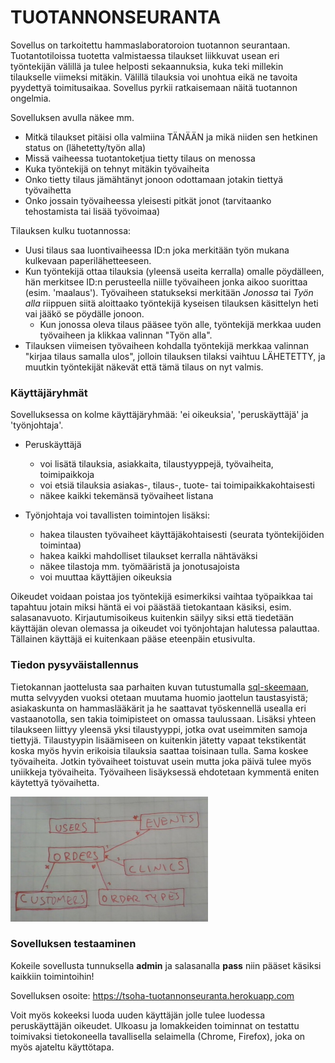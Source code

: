 # TUOTANNONSEURANTA

Sovellus on tarkoitettu hammaslaboratoroion tuotannon seurantaan. Tuotantotiloissa tuotetta valmistaessa tilaukset liikkuvat usean eri työntekijän välillä ja tulee helposti sekaannuksia, kuka teki millekin tilaukselle viimeksi mitäkin. Välillä tilauksia voi unohtua eikä ne tavoita pyydettyä toimitusaikaa. Sovellus pyrkii ratkaisemaan näitä tuotannon ongelmia.

Sovelluksen avulla näkee mm.
* Mitkä tilaukset pitäisi olla valmiina TÄNÄÄN ja mikä niiden sen hetkinen status on (lähetetty/työn alla)
* Missä vaiheessa tuotantoketjua tietty tilaus on menossa
* Kuka työntekijä on tehnyt mitäkin työvaiheita
* Onko tietty tilaus jämähtänyt jonoon odottamaan jotakin tiettyä työvaihetta
* Onko jossain työvaiheessa yleisesti pitkät jonot (tarvitaanko tehostamista tai lisää työvoimaa)

Tilauksen kulku tuotannossa:
* Uusi tilaus saa luontivaiheessa ID:n joka merkitään työn mukana kulkevaan paperilähetteeseen.
* Kun työntekijä ottaa tilauksia (yleensä useita kerralla) omalle pöydälleen, hän merkitsee ID:n perusteella niille työvaiheen jonka aikoo suorittaa (esim. 'maalaus'). Työvaiheen statukseksi merkitään *Jonossa* tai *Työn alla* riippuen siitä aloittaako työntekijä kyseisen tilauksen käsittelyn heti vai jääkö se pöydälle jonoon.
   * Kun jonossa oleva tilaus pääsee työn alle, työntekijä merkkaa uuden työvaiheen ja klikkaa valinnan "Työn alla".
* Tilauksen viimeisen työvaiheen kohdalla työntekijä merkkaa valinnan "kirjaa tilaus samalla ulos", jolloin tilauksen tilaksi vaihtuu LÄHETETTY, ja muutkin työntekijät näkevät että tämä tilaus on nyt valmis.


### Käyttäjäryhmät

Sovelluksessa on kolme käyttäjäryhmää: 'ei oikeuksia', 'peruskäyttäjä' ja 'työnjohtaja'.

* Peruskäyttäjä 
  * voi lisätä tilauksia, asiakkaita, tilaustyyppejä, työvaiheita, toimipaikkoja
  * voi etsiä tilauksia asiakas-, tilaus-, tuote- tai toimipaikkakohtaisesti
  * näkee kaikki tekemänsä työvaiheet listana

* Työnjohtaja voi tavallisten toimintojen lisäksi:
   * hakea tilausten työvaiheet käyttäjäkohtaisesti (seurata työntekijöiden toimintaa)
   * hakea kaikki mahdolliset tilaukset kerralla nähtäväksi
   * näkee tilastoja mm. työmääristä ja jonotusajoista
   * voi muuttaa käyttäjien oikeuksia
 
Oikeudet voidaan poistaa jos työntekijä esimerkiksi vaihtaa työpaikkaa tai tapahtuu jotain miksi häntä ei voi päästää tietokantaan käsiksi, esim. salasanavuoto. Kirjautumisoikeus kuitenkin säilyy siksi että tiedetään käyttäjän olevan olemassa ja oikeudet voi työnjohtajan halutessa palauttaa. Tällainen käyttäjä ei kuitenkaan pääse eteenpäin etusivulta.



### Tiedon pysyväistallennus

Tietokannan jaottelusta saa parhaiten kuvan tutustumalla [sql-skeemaan](schema.sql), mutta selvyyden vuoksi otetaan muutama huomio jaottelun taustasyistä; asiakaskunta on hammaslääkärit ja he saattavat työskennellä usealla eri vastaanotolla, sen takia toimipisteet on omassa taulussaan. Lisäksi yhteen tilaukseen liittyy yleensä yksi tilaustyyppi, jotka ovat useimmiten samoja tiettyjä. Tilaustyypin lisäämiseen on kuitenkin jätetty vapaat tekstikentät koska myös hyvin erikoisia tilauksia saattaa toisinaan tulla. Sama koskee työvaiheita. Jotkin työvaiheet toistuvat usein mutta joka päivä tulee myös uniikkeja työvaiheita. Työvaiheen lisäyksessä ehdotetaan kymmentä eniten käytettyä työvaihetta.

<img src="/documentation/tietokantakaavio.jpg" height="200" title="Tietokantakaaavio"> 

### Sovelluksen testaaminen

Kokeile sovellusta tunnuksella **admin** ja salasanalla **pass** niin pääset käsiksi kaikkiin toimintoihin! 

Sovelluksen osoite: https://tsoha-tuotannonseuranta.herokuapp.com 

Voit myös kokeeksi luoda uuden käyttäjän jolle tulee luodessa peruskäyttäjän oikeudet. Ulkoasu ja lomakkeiden toiminnat on testattu toimivaksi tietokoneella tavallisella selaimella (Chrome, Firefox), joka on myös ajateltu käyttötapa.

